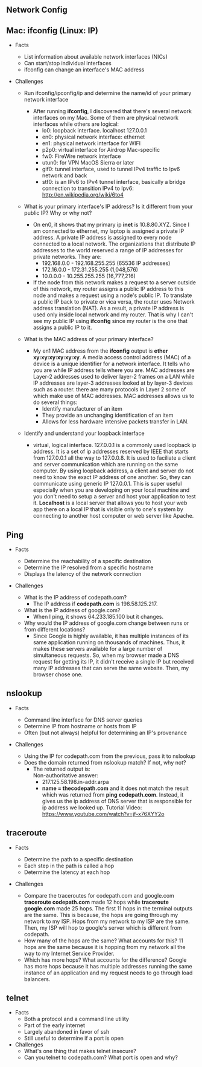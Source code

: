 ## Network Config

## Mac: ifconfig (Linux: IP)

* Facts
  * List information about available network interfaces (NICs)
  * Can start/stop individual interfaces
  * ifconfig can change an interface's MAC address

* Challenges
  * Run ifconfig/ipconfig/ip and determine the name/id of your primary network interface
     * After running **ifconfig**, I discovered that there's several network interfaces on my Mac. Some of them are physical network interfaces while others are logical:
         * lo0: loopback interface. localhost 127.0.0.1
         * en0: physical network interface: ethernet
         * en1: physical network interface for WIFI
         * p2p0: virtual interface for Airdrop Mac-specific
         * fw0: FireWire network interface
         * utun0: for VPN MacOS Sierra or later
         * gif0: tunnel interface, used to tunnel IPv4 traffic to Ipv6 network and back
         * stf0: is an IPv6 to IPv4 tunnel interface, basically a bridge connection to transition IPv4 to Ipv6:  http://en.wikipedia.org/wiki/6to4

  * What is your primary interface's IP address? Is it different from your public IP? Why or why not?
     * On en0, it shows that my primary ip **inet** is 10.8.80.XYZ. Since I am connected to ethernet, my laptop is assigned a private IP address. A private IP address is assigned to every node connected to a local network. The organizations that distribute IP addresses to the world reserved a range of IP addresses for private networks. They are:
        * 192.168.0.0 - 192.168.255.255 (65536 IP addresses)
        * 172.16.0.0 - 172.31.255.255 (1,048,576)
        * 10.0.0.0 - 10.255.255.255 (16,777,216)
     * If the node from this network makes a request to a server outside of this network, my router assigns a public IP address to this node and makes a request using a node's public IP. To translate a public IP back to private or vica versa, the router uses Network address translation (NAT). As a result, a private IP address is used only inside local network and my router. That is why I can't see my public IP using **ifconfig** since my router is the one that assigns a public IP to it.

  * What is the MAC address of your primary interface?
     * My en1 MAC address from the **ifconfig** output is **ether xy:xy:xy:xy:xy:xy**. A media access control address (MAC) of a device is a unique identifier for a network interface. It tells who you are while IP address tells where you are. MAC addresses are Layer-2 addresses used to deliver layer-2 frames on a LAN while IP addresses are layer-3 addresses looked at by layer-3 devices such as a router. there are many protocols in Layer 2 some of which make use of MAC addresses. MAC addresses allows us to do several things:
        * Identify manufacturer of an item
        * They provide an unchanging identification of an item
        * Allows for less hardware intensive packets transfer in LAN.
  * Identify and understand your loopback interface
     * virtual, logical interface. 127.0.0.1 is a commonly used loopback ip address. It is a set of ip addresses reserved by IEEE that starts from 127.0.0.1 all the way to 127.0.0.8. It is used to faciliate a client and server communication which are running on the same computer. By using loopback address, a client and server do not need to know the exact IP address of one another. So, they can communicate using generic IP 127.0.0.1. This is super useful especially when you are developing on your local machine and you don't need to setup a server and host your application to test it. **Localhost** is a local server that allows you to host your web app there on a local IP that is visible only to one's system by connecting to another host computer or web server like Apache.



## Ping

* Facts
  * Determine the reachability of a specific destination
  * Determine the IP resolved from a specific hostname
  * Displays the latency of the network connection

* Challenges
  * What is the IP address of codepath.com?
      * The IP address if **codepath.com** is 198.58.125.217.
  * What is the IP address of google.com?
      * When I ping, it shows 64.233.185.100 but it changes.
  * Why would the IP address of google.com change between runs or from different locations?
      * Since Google is highly available, it has multiple instances of its same application running on thousands of machines. Thus, it makes these servers available for a large number of simultaneous requests. So, when my browser made a DNS request for getting its IP, it didn't receive a single IP but received many IP addresses that can serve the same website. Then, my browser chose one.  

## nslookup

* Facts
  * Command line interface for DNS server queries
  * Determine IP from hostname or hosts from IP
  * Often (but not always) helpful for determining an IP's provenance

* Challenges
  * Using the IP for codepath.com from the previous, pass it to nslookup
  * Does the domain returned from nslookup match? If not, why not?
      * The returned output is: <br>
      Non-authoritative answer:
          * 217.125.58.198.in-addr.arpa  
          * **name = thecodepath.com**
  and it does not match the result which was returned from **ping codepath.com**. Instead, it gives us the ip address of DNS server that is responsible for ip address we looked up. Tutorial Video: https://www.youtube.com/watch?v=jf-x76XYY2o

## traceroute

  * Facts
      * Determine the path to a specific destination
      * Each step in the path is called a hop
      * Determine the latency at each hop

  * Challenges
      * Compare the traceroutes for codepath.com and google.com
      **traceroute codepath.com** made 12 hops while **traceroute google.com** made 25 hops. The first 11 hops in the terminal outputs are the same. This is because, the hops are going through my network to my ISP. Hops from my network to my ISP are the same. Then, my ISP will hop to google's server which is different from codepath.
      * How many of the hops are the same? What accounts for this?
      11 hops are the same because it is hopping from my network all the way to my Internet Service Provider.
      * Which has more hops? What accounts for the difference?
      Google has more hops because it has multiple addresses running the same instance of an application and my request needs to go through load balancers. 

## telnet
* Facts
  * Both a protocol and a command line utility
  * Part of the early internet
  * Largely abandoned in favor of ssh
  * Still useful to determine if a port is open
* Challenges
  * What's one thing that makes telnet insecure?
  * Can you telnet to codepath.com? What port is open and why?
